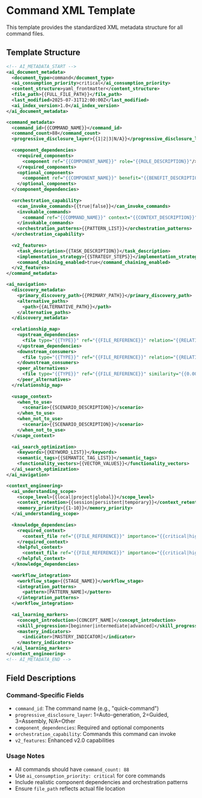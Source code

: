 # Command XML Template

This template provides the standardized XML metadata structure for all command files.

## Template Structure

```xml
<!-- AI_METADATA_START -->
<ai_document_metadata>
  <document_type>command</document_type>
  <ai_consumption_priority>critical</ai_consumption_priority>
  <content_structure>yaml_frontmatter</content_structure>
  <file_path>{{FULL_FILE_PATH}}</file_path>
  <last_modified>2025-07-31T12:00:00Z</last_modified>
  <ai_index_version>1.0</ai_index_version>
</ai_document_metadata>

<command_metadata>
  <command_id>{{COMMAND_NAME}}</command_id>
  <command_count>88</command_count>
  <progressive_disclosure_layer>{{1|2|3|N/A}}</progressive_disclosure_layer>
  
  <component_dependencies>
    <required_components>
      <component ref="{{COMPONENT_NAME}}" role="{{ROLE_DESCRIPTION}}"/>
    </required_components>
    <optional_components>
      <component ref="{{COMPONENT_NAME}}" benefit="{{BENEFIT_DESCRIPTION}}"/>
    </optional_components>
  </component_dependencies>
  
  <orchestration_capability>
    <can_invoke_commands>{{true|false}}</can_invoke_commands>
    <invokable_commands>
      <command ref="{{COMMAND_NAME}}" context="{{CONTEXT_DESCRIPTION}}"/>
    </invokable_commands>
    <orchestration_patterns>{{PATTERN_LIST}}</orchestration_patterns>
  </orchestration_capability>
  
  <v2_features>
    <task_description>{{TASK_DESCRIPTION}}</task_description>
    <implementation_strategy>{{STRATEGY_STEPS}}</implementation_strategy>
    <command_chaining_enabled>true</command_chaining_enabled>
  </v2_features>
</command_metadata>

<ai_navigation>
  <discovery_metadata>
    <primary_discovery_path>{{PRIMARY_PATH}}</primary_discovery_path>
    <alternative_paths>
      <path>{{ALTERNATIVE_PATH}}</path>
    </alternative_paths>
  </discovery_metadata>
  
  <relationship_map>
    <upstream_dependencies>
      <file type="{{TYPE}}" ref="{{FILE_REFERENCE}}" relation="{{RELATIONSHIP}}"/>
    </upstream_dependencies>
    <downstream_consumers>
      <file type="{{TYPE}}" ref="{{FILE_REFERENCE}}" relation="{{RELATIONSHIP}}"/>
    </downstream_consumers>
    <peer_alternatives>
      <file type="{{TYPE}}" ref="{{FILE_REFERENCE}}" similarity="{{0.00-1.00}}"/>
    </peer_alternatives>
  </relationship_map>
  
  <usage_context>
    <when_to_use>
      <scenario>{{SCENARIO_DESCRIPTION}}</scenario>
    </when_to_use>
    <when_not_to_use>
      <scenario>{{SCENARIO_DESCRIPTION}}</scenario>
    </when_not_to_use>
  </usage_context>
  
  <ai_search_optimization>
    <keywords>{{KEYWORD_LIST}}</keywords>
    <semantic_tags>{{SEMANTIC_TAG_LIST}}</semantic_tags>
    <functionality_vectors>{{VECTOR_VALUES}}</functionality_vectors>
  </ai_search_optimization>
</ai_navigation>

<context_engineering>
  <ai_understanding_scope>
    <scope_level>{{local|project|global}}</scope_level>
    <context_retention>{{session|persistent|temporary}}</context_retention>
    <memory_priority>{{1-10}}</memory_priority>
  </ai_understanding_scope>
  
  <knowledge_dependencies>
    <required_context>
      <context_file ref="{{FILE_REFERENCE}}" importance="{{critical|high|medium|low}}"/>
    </required_context>
    <helpful_context>
      <context_file ref="{{FILE_REFERENCE}}" importance="{{critical|high|medium|low}}"/>
    </helpful_context>
  </knowledge_dependencies>
  
  <workflow_integration>
    <workflow_stage>{{STAGE_NAME}}</workflow_stage>
    <integration_patterns>
      <pattern>[PATTERN_NAME]</pattern>
    </integration_patterns>
  </workflow_integration>
  
  <ai_learning_markers>
    <concept_introduction>[CONCEPT_NAME]</concept_introduction>
    <skill_progression>[beginner|intermediate|advanced]</skill_progression>
    <mastery_indicators>
      <indicator>[MASTERY_INDICATOR]</indicator>
    </mastery_indicators>
  </ai_learning_markers>
</context_engineering>
<!-- AI_METADATA_END -->
```

## Field Descriptions

### Command-Specific Fields
- `command_id`: The command name (e.g., "quick-command")
- `progressive_disclosure_layer`: 1=Auto-generation, 2=Guided, 3=Assembly, N/A=Other
- `component_dependencies`: Required and optional components
- `orchestration_capability`: Commands this command can invoke
- `v2_features`: Enhanced v2.0 capabilities

### Usage Notes
- All commands should have `command_count: 88`
- Use `ai_consumption_priority: critical` for core commands
- Include realistic component dependencies and orchestration patterns
- Ensure `file_path` reflects actual file location